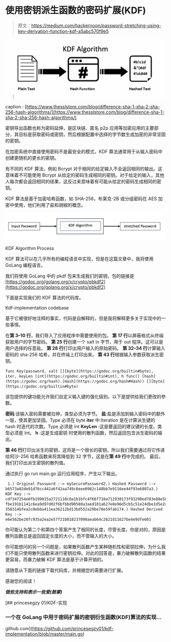 # 使用密钥派生函数的密码扩展(KDF)

> 原文：<https://medium.com/hackernoon/password-stretching-using-key-derivation-function-kdf-a5abc570f9e5>

![](img/03a5ee0285c11ecae0bea66845e3971e.png)

caption : [https://www.thesslstore.com/blog/difference-sha-1-sha-2-sha-256-hash-algorithms/](https://www.thesslstore.com/blog/difference-sha-1-sha-2-sha-256-hash-algorithms/)

密钥导出函数也称为密码延伸，是区块链、匿名 p2p 应用等加密应用的主要部分，其目标是获取密码或密钥，然后根据配置中选择的字节数生成加密的非常坚固的密钥。

在加密系统中直接使用密码不是最安全的模式，KDF 算法通常用于从输入密码中创建更随机的更长的密钥。

有不同的 KDF 算法，例如 Bcrypt 对于相同的给定输入不会返回相同的输出。这意味着不可能使用 Bcrypt 从给定的密码生成相同的密钥。对于给定的输入，其他人每次都会返回相同的结果，这反过来意味着有可能从给定的密码生成相同的密钥。

KDF 算法是基于加密哈希函数，如 SHA-256，布莱克-2B 或分组密码在 AES 加密中使用，他们利用了盐和胡椒的概念。

![](img/1f8a03f7027de5e72191c510ff60e07d.png)

KDF Algorithm Process

KDF 算法可以在几乎所有的编程语言中实现，但是在这篇文章中，我将使用 GoLang 编程语言。

我们将使用 GoLang 中的 pkdf 包来生成我们的密钥，包的链接是[https://godoc.org/golang.org/x/crypto/pbkdf2](https://godoc.org/golang.org/x/crypto/pbkdf2)

下面是实现我们的 KDF 算法的代码库。

Kdf-implementation codebase

基于它被很好地注释的事实，代码是自解释的，但是我将解释更多关于实现中的一些事情。

在**第 3–10 行**，我们导入了应用程序中需要使用的包。
**第 17 行**以屏蔽格式从终端获取用户的字节密码。
**第 25 行**创建一个 salt in 字节，用于 out 程序。这可以是用户选择的任意盐。
**第 28 行**打印出用户输入的原始密码。
**第 32–34 行**计算输入密码的 sha-256 哈希，并在终端上打印出来。
**第 43 行**根据输入参数获取派生密钥。

```
func Key(password, salt [][byte](https://godoc.org/builtin#byte), iter, keyLen [int](https://godoc.org/builtin#int), h func() [hash](https://godoc.org/hash).[Hash](https://godoc.org/hash#Hash)) [][byte](https://godoc.org/builtin#byte)
```

该包提供的键功能允许我们自定义输入键的强化级别。以下是提供给我们更改的参数。

**密码**:该输入密码需要被拉伸，类型必须为字节。
**盐**:盐是添加到输入密码中的额外一层，使其更加坚固。Type 必须在 byte
**iter** 中:Iteration 是在计算派生键的 hash 时迭代的次数。Type 必须是 Int
**KeyLen** :这是要返回的建议键的长度。类型必须是 Int。
**h** :这是生成密钥
时使用的散列函数，然后返回包含派生密码的输出。

**第 46 行**打印出派生的密钥，这将是一个很长的密钥，所以我们需要通过将它传递给阿沙-256 哈希函数来将其降低到 32 字节，这是在**第 49 行**中完成的。
最后，我们打印出派生密钥的散列值。

通过执行 go run main.go 运行应用程序，产生以下输出。

```
 1.) Original Password :-> mySecurePassword2.) Hashed Password :-> b6573a02de91d76cc442a6f42aa749c6eee0982c148bb7e9116ee44f93e6807a3.) KDF Key :->  cdf347254e0fb199015a2721110c0a1b1bfc4f66f718a712930173f93290ed783e08e5655c57fd608da39269a10708
fbe191b1141c6ea9d97d02f6bfbbd90580a3aed101a627e8e96d5cb5c51e24dbe1d5e2dca531c9f658de77080352a0394bb48af8636b840
358314bfea2c0eb6a411ea36212bd13bd552a29be78e59fab174.) Hashed Derived Key :-> e6e562be28fc935a2ea2e57f21b018237098aeab64c2621d11627be4e9dfe601
```

你可能认为第二个和第四个答案产生了相同的长度，尽管长度。你是对的，原因是散列函数总是返回固定长度的大小，而不管输入的大小。

你可能想问的另一个问题是，如果散列函数产生某种随机性和密钥拉伸，为什么我们不能只使用散列函数来进行密钥拉伸。对此的回答是，暴力破解散列函数的结果更容易，而暴力破解 KDF 算法是基于计算开销的。

请随意从下面的链接下载代码库，并根据您的需要进行扩展。

感谢您的阅读！

***做些支持和表示一些爱(鼓掌)***

[](https://github.com/princesegzy01/kdf-implementation/blob/master/main.go) [## princesegzy 01/KDF-实现

### 一个在 GoLang 中用于密码扩展的密钥衍生函数(KDF)算法的实现…

github.com](https://github.com/princesegzy01/kdf-implementation/blob/master/main.go)